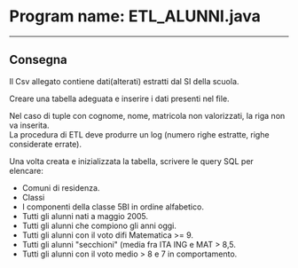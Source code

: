 # Program name: ETL_ALUNNI.java

---

## Consegna

Il Csv allegato contiene dati(alterati) estratti dal SI della scuola.

Creare una tabella adeguata e inserire i dati presenti nel file.

Nel caso di tuple con cognome, nome, matricola non valorizzati, la riga non va inserita.  
La procedura di ETL deve produrre un log (numero righe estratte, righe considerate errate).

Una volta creata e inizializzata la tabella, scrivere le query SQL per elencare:

- Comuni di residenza.
- Classi
- I componenti della classe 5BI in ordine alfabetico.
- Tutti gli alunni nati a maggio 2005.
- Tutti gli alunni che compiono gli anni oggi.
- Tutti gli alunni con il voto difi Matematica >= 9.
- Tutti gli alunni "secchioni" (media fra ITA ING e MAT > 8,5.
- Tutti gli alunni con il voto medio > 8 e 7 in comportamento.